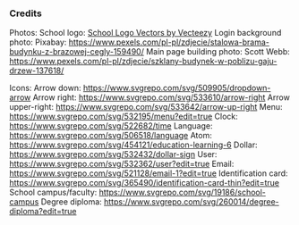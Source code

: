 ### Credits
Photos:
    School logo:
    <a href="https://www.vecteezy.com/free-vector/school-logo">School Logo Vectors by Vecteezy</a>
    Login background photo:
    Pixabay: https://www.pexels.com/pl-pl/zdjecie/stalowa-brama-budynku-z-brazowej-cegly-159490/
    Main page building photo:
    Scott Webb: https://www.pexels.com/pl-pl/zdjecie/szklany-budynek-w-poblizu-gaju-drzew-137618/
    

Icons:
    Arrow down: https://www.svgrepo.com/svg/509905/dropdown-arrow
    Arrow right: https://www.svgrepo.com/svg/533610/arrow-right
    Arrow upper-right: https://www.svgrepo.com/svg/533642/arrow-up-right
    Menu: https://www.svgrepo.com/svg/532195/menu?edit=true
    Clock: https://www.svgrepo.com/svg/522682/time
    Language: https://www.svgrepo.com/svg/506518/language
    Atom: https://www.svgrepo.com/svg/454121/education-learning-6
    Dollar: https://www.svgrepo.com/svg/532432/dollar-sign
    User: https://www.svgrepo.com/svg/532362/user?edit=true
    Email: https://www.svgrepo.com/svg/521128/email-1?edit=true
    Identification card: https://www.svgrepo.com/svg/365490/identification-card-thin?edit=true
    School campus/faculty: https://www.svgrepo.com/svg/19186/school-campus
    Degree diploma: https://www.svgrepo.com/svg/260014/degree-diploma?edit=true